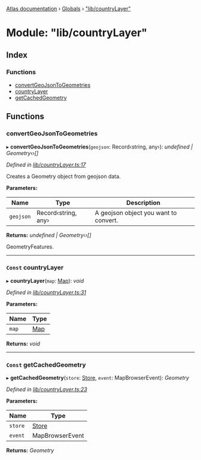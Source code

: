 [Atlas documentation](../README.md) › [Globals](../globals.md) › ["lib/countryLayer"](_lib_countrylayer_.md)

# Module: "lib/countryLayer"

## Index

### Functions

* [convertGeoJsonToGeometries](_lib_countrylayer_.md#convertgeojsontogeometries)
* [countryLayer](_lib_countrylayer_.md#const-countrylayer)
* [getCachedGeometry](_lib_countrylayer_.md#const-getcachedgeometry)

## Functions

###  convertGeoJsonToGeometries

▸ **convertGeoJsonToGeometries**(`geojson`: Record‹string, any›): *undefined | Geometry‹›[]*

*Defined in [lib/countryLayer.ts:17](https://github.com/chronark/atlas/blob/a253197/src/lib/countryLayer.ts#L17)*

Creates a Geometry object from geojson data.

**Parameters:**

Name | Type | Description |
------ | ------ | ------ |
`geojson` | Record‹string, any› | A geojson object you want to convert. |

**Returns:** *undefined | Geometry‹›[]*

GeometryFeatures.

___

### `Const` countryLayer

▸ **countryLayer**(`map`: [Map](../classes/_lib_map_.map.md)): *void*

*Defined in [lib/countryLayer.ts:31](https://github.com/chronark/atlas/blob/a253197/src/lib/countryLayer.ts#L31)*

**Parameters:**

Name | Type |
------ | ------ |
`map` | [Map](../classes/_lib_map_.map.md) |

**Returns:** *void*

___

### `Const` getCachedGeometry

▸ **getCachedGeometry**(`store`: [Store](../classes/_state_store_.store.md), `event`: MapBrowserEvent): *Geometry*

*Defined in [lib/countryLayer.ts:23](https://github.com/chronark/atlas/blob/a253197/src/lib/countryLayer.ts#L23)*

**Parameters:**

Name | Type |
------ | ------ |
`store` | [Store](../classes/_state_store_.store.md) |
`event` | MapBrowserEvent |

**Returns:** *Geometry*
